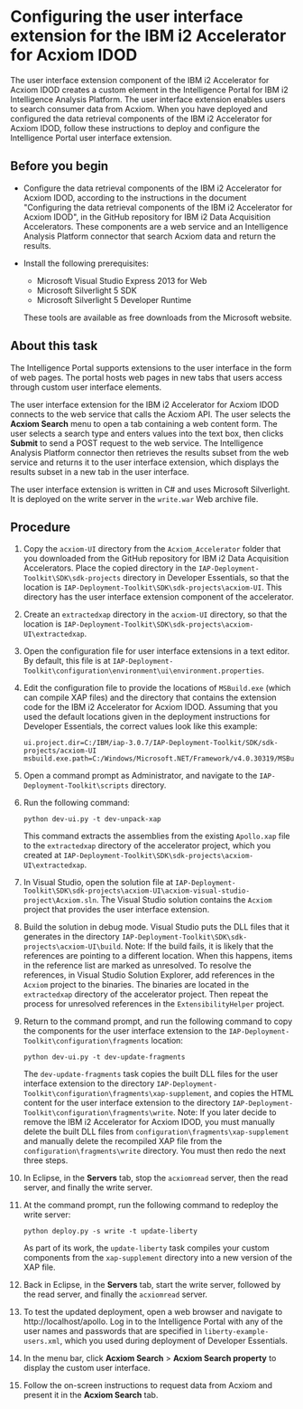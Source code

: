 Configuring the user interface extension for the IBM i2 Accelerator for Acxiom IDOD
===================================================================================

The user interface extension component of the IBM i2 Accelerator for Acxiom IDOD creates a custom element in the Intelligence Portal for IBM i2 Intelligence Analysis Platform. The user interface extension enables users to search consumer data from Acxiom. When you have deployed and configured the data retrieval components of the IBM i2 Accelerator for Acxiom IDOD, follow these instructions to deploy and configure the Intelligence Portal user interface extension.

Before you begin
----------------

-   Configure the data retrieval components of the IBM i2 Accelerator for Acxiom IDOD, according to the instructions in the document "Configuring the data retrieval components of the IBM i2 Accelerator for Acxiom IDOD", in the GitHub repository for IBM i2 Data Acquisition Accelerators. These components are a web service and an Intelligence Analysis Platform connector that search Acxiom data and return the results.
-   Install the following prerequisites:
    -   Microsoft Visual Studio Express 2013 for Web
    -   Microsoft Silverlight 5 SDK
    -   Microsoft Silverlight 5 Developer Runtime

    These tools are available as free downloads from the Microsoft website.

About this task
---------------

The Intelligence Portal supports extensions to the user interface in the form of web pages. The portal hosts web pages in new tabs that users access through custom user interface elements.

The user interface extension for the IBM i2 Accelerator for Acxiom IDOD connects to the web service that calls the Acxiom API. The user selects the **Acxiom Search** menu to open a tab containing a web content form. The user selects a search type and enters values into the text box, then clicks **Submit** to send a POST request to the web service. The Intelligence Analysis Platform connector then retrieves the results subset from the web service and returns it to the user interface extension, which displays the results subset in a new tab in the user interface.

The user interface extension is written in C\# and uses Microsoft Silverlight. It is deployed on the write server in the `write.war` Web archive file.

Procedure
---------

1.  <span class="ph cmd">Copy the `acxiom-UI` directory from the `Acxiom_Accelerator` folder that you downloaded from the GitHub repository for IBM i2 Data Acquisition Accelerators. Place the copied directory in the `IAP-Deployment-Toolkit\SDK\sdk-projects` directory in Developer Essentials, so that the location is `IAP-Deployment-Toolkit\SDK\sdk-projects\acxiom-UI`.</span> This directory has the user interface extension component of the accelerator.
2.  <span class="ph cmd">Create an `extractedxap` directory in the `acxiom-UI` directory, so that the location is `IAP-Deployment-Toolkit\SDK\sdk-projects\acxiom-UI\extractedxap`.</span>
3.  <span class="ph cmd">Open the configuration file for user interface extensions in a text editor. </span> By default, this file is at `IAP-Deployment-Toolkit\configuration\environment\ui\environment.properties`.
4.  <span class="ph cmd">Edit the configuration file to provide the locations of `MSBuild.exe` (which can compile XAP files) and the directory that contains the extension code for the IBM i2 Accelerator for Acxiom IDOD. Assuming that you used the default locations given in the deployment instructions for Developer Essentials, the correct values look like this example:</span>

    ``` pre
    ui.project.dir=C:/IBM/iap-3.0.7/IAP-Deployment-Toolkit/SDK/sdk-projects/acxiom-UI
    msbuild.exe.path=C:/Windows/Microsoft.NET/Framework/v4.0.30319/MSBuild.exe
    ```

5.  <span class="ph cmd">Open a command prompt as Administrator, and navigate to the `IAP-Deployment-Toolkit\scripts` directory.</span>
6.  <span class="ph cmd">Run the following command:</span>

    ``` pre
    python dev-ui.py -t dev-unpack-xap
    ```

    This command extracts the assemblies from the existing `Apollo.xap` file to the `extractedxap` directory of the accelerator project, which you created at `IAP-Deployment-Toolkit\SDK\sdk-projects\acxiom-UI\extractedxap`.

7.  <span class="ph cmd">In Visual Studio, open the solution file at `IAP-Deployment-Toolkit\SDK\sdk-projects\acxiom-UI\acxiom-visual-studio-project\Acxiom.sln`.</span> The Visual Studio solution contains the `Acxiom` project that provides the user interface extension.
8.  <span class="ph cmd">Build the solution in debug mode.</span> Visual Studio puts the DLL files that it generates in the directory `IAP-Deployment-Toolkit\SDK\sdk-projects\acxiom-UI\build`.
    <span class="notetitle">Note:</span> If the build fails, it is likely that the references are pointing to a different location. When this happens, items in the reference list are marked as unresolved. To resolve the references, in Visual Studio Solution Explorer, add references in the `Acxiom` project to the binaries. The binaries are located in the `extractedxap` directory of the accelerator project. Then repeat the process for unresolved references in the `ExtensibilityHelper` project.

9.  <span class="ph cmd">Return to the command prompt, and run the following command to copy the components for the user interface extension to the `IAP-Deployment-Toolkit\configuration\fragments` location:</span>

    ``` pre
    python dev-ui.py -t dev-update-fragments
    ```

    The `dev-update-fragments` task copies the built DLL files for the user interface extension to the directory `IAP-Deployment-Toolkit\configuration\fragments\xap-supplement`, and copies the HTML content for the user interface extension to the directory `IAP-Deployment-Toolkit\configuration\fragments\write`.
    <span class="notetitle">Note:</span> If you later decide to remove the IBM i2 Accelerator for Acxiom IDOD, you must manually delete the built DLL files from `configuration\fragments\xap-supplement` and manually delete the recompiled XAP file from the `configuration\fragments\write` directory. You must then redo the next three steps.

10. <span class="ph cmd">In Eclipse, in the **Servers** tab, stop the `acxiomread` server, then the read server, and finally the write server.</span>
11. <span class="ph cmd">At the command prompt, run the following command to redeploy the write server:</span>

    ``` pre
    python deploy.py -s write -t update-liberty
    ```

    As part of its work, the `update-liberty` task compiles your custom components from the `xap-supplement` directory into a new version of the XAP file.

12. <span class="ph cmd">Back in Eclipse, in the **Servers** tab, start the write server, followed by the read server, and finally the `acxiomread` server.</span>
13. <span class="ph cmd">To test the updated deployment, open a web browser and navigate to http://localhost/apollo. Log in to the Intelligence Portal with any of the user names and passwords that are specified in `liberty-example-users.xml`, which you used during deployment of Developer Essentials.</span>
14. <span class="ph cmd">In the menu bar, click <span class="ph menucascade">**Acxiom Search** \> **Acxiom Search property**</span> to display the custom user interface.</span>
15. <span class="ph cmd">Follow the on-screen instructions to request data from Acxiom and present it in the **Acxiom Search** tab.</span>


